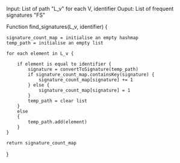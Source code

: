 Input: List of path "L_v" for each V, identifier
Ouput: List of frequent signatures "FS"

Function find_signatures(L_v, identifier) {
    
    signature_count_map = initialise an empty hashmap
    temp_path = initialise an empty list

    for each element in L_v {

        if element is equal to identifier {
            signature = convertToSignature(temp_path)
            if signature_count_map.containsKey(signature) {
                signature_count_map[signature] += 1
            } else {
                signature_count_map[signature] = 1
            }
            temp_path = clear list
        }
        else
        {
            temp_path.add(element)
        }
    }

    return signature_count_map
}
